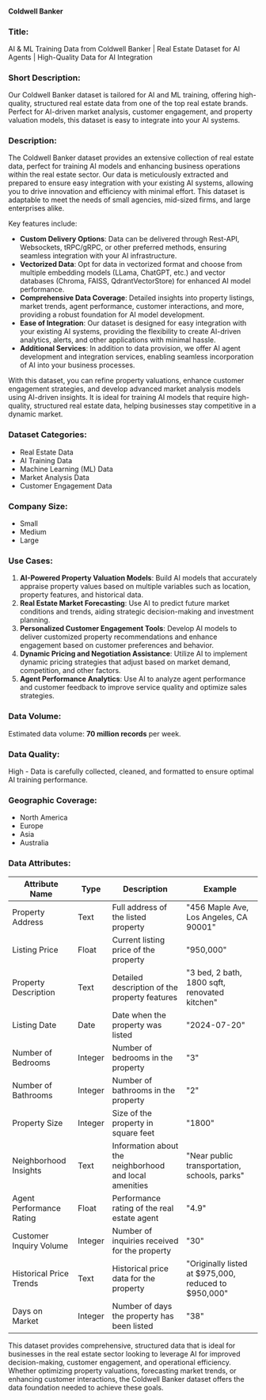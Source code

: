 #### Coldwell Banker

### Title:  
AI & ML Training Data from Coldwell Banker | Real Estate Dataset for AI Agents | High-Quality Data for AI Integration

### Short Description:  
Our Coldwell Banker dataset is tailored for AI and ML training, offering high-quality, structured real estate data from one of the top real estate brands. Perfect for AI-driven market analysis, customer engagement, and property valuation models, this dataset is easy to integrate into your AI systems.

### Description:  
The Coldwell Banker dataset provides an extensive collection of real estate data, perfect for training AI models and enhancing business operations within the real estate sector. Our data is meticulously extracted and prepared to ensure easy integration with your existing AI systems, allowing you to drive innovation and efficiency with minimal effort. This dataset is adaptable to meet the needs of small agencies, mid-sized firms, and large enterprises alike.

Key features include:
- **Custom Delivery Options**: Data can be delivered through Rest-API, Websockets, tRPC/gRPC, or other preferred methods, ensuring seamless integration with your AI infrastructure.
- **Vectorized Data**: Opt for data in vectorized format and choose from multiple embedding models (LLama, ChatGPT, etc.) and vector databases (Chroma, FAISS, QdrantVectorStore) for enhanced AI model performance.
- **Comprehensive Data Coverage**: Detailed insights into property listings, market trends, agent performance, customer interactions, and more, providing a robust foundation for AI model development.
- **Ease of Integration**: Our dataset is designed for easy integration with your existing AI systems, providing the flexibility to create AI-driven analytics, alerts, and other applications with minimal hassle.
- **Additional Services**: In addition to data provision, we offer AI agent development and integration services, enabling seamless incorporation of AI into your business processes.

With this dataset, you can refine property valuations, enhance customer engagement strategies, and develop advanced market analysis models using AI-driven insights. It is ideal for training AI models that require high-quality, structured real estate data, helping businesses stay competitive in a dynamic market.

### Dataset Categories:  
- Real Estate Data  
- AI Training Data  
- Machine Learning (ML) Data  
- Market Analysis Data  
- Customer Engagement Data  

### Company Size:  
- Small  
- Medium  
- Large  

### Use Cases:  
1. **AI-Powered Property Valuation Models**: Build AI models that accurately appraise property values based on multiple variables such as location, property features, and historical data.
2. **Real Estate Market Forecasting**: Use AI to predict future market conditions and trends, aiding strategic decision-making and investment planning.
3. **Personalized Customer Engagement Tools**: Develop AI models to deliver customized property recommendations and enhance engagement based on customer preferences and behavior.
4. **Dynamic Pricing and Negotiation Assistance**: Utilize AI to implement dynamic pricing strategies that adjust based on market demand, competition, and other factors.
5. **Agent Performance Analytics**: Use AI to analyze agent performance and customer feedback to improve service quality and optimize sales strategies.

### Data Volume:  
Estimated data volume: **70 million records** per week.

### Data Quality:  
High - Data is carefully collected, cleaned, and formatted to ensure optimal AI training performance.

### Geographic Coverage:  
- North America  
- Europe  
- Asia  
- Australia  

### Data Attributes:

| Attribute Name             | Type   | Description                                                    | Example                                  |
|----------------------------|--------|----------------------------------------------------------------|------------------------------------------|
| Property Address           | Text   | Full address of the listed property                            | "456 Maple Ave, Los Angeles, CA 90001"   |
| Listing Price              | Float  | Current listing price of the property                          | "950,000"                                |
| Property Description       | Text   | Detailed description of the property features                  | "3 bed, 2 bath, 1800 sqft, renovated kitchen" |
| Listing Date               | Date   | Date when the property was listed                              | "2024-07-20"                             |
| Number of Bedrooms         | Integer| Number of bedrooms in the property                             | "3"                                      |
| Number of Bathrooms        | Integer| Number of bathrooms in the property                            | "2"                                      |
| Property Size              | Integer| Size of the property in square feet                            | "1800"                                   |
| Neighborhood Insights      | Text   | Information about the neighborhood and local amenities         | "Near public transportation, schools, parks" |
| Agent Performance Rating   | Float  | Performance rating of the real estate agent                    | "4.9"                                    |
| Customer Inquiry Volume    | Integer| Number of inquiries received for the property                  | "30"                                     |
| Historical Price Trends    | Text   | Historical price data for the property                         | "Originally listed at $975,000, reduced to $950,000" |
| Days on Market             | Integer| Number of days the property has been listed                    | "38"                                     |

This dataset provides comprehensive, structured data that is ideal for businesses in the real estate sector looking to leverage AI for improved decision-making, customer engagement, and operational efficiency. Whether optimizing property valuations, forecasting market trends, or enhancing customer interactions, the Coldwell Banker dataset offers the data foundation needed to achieve these goals.